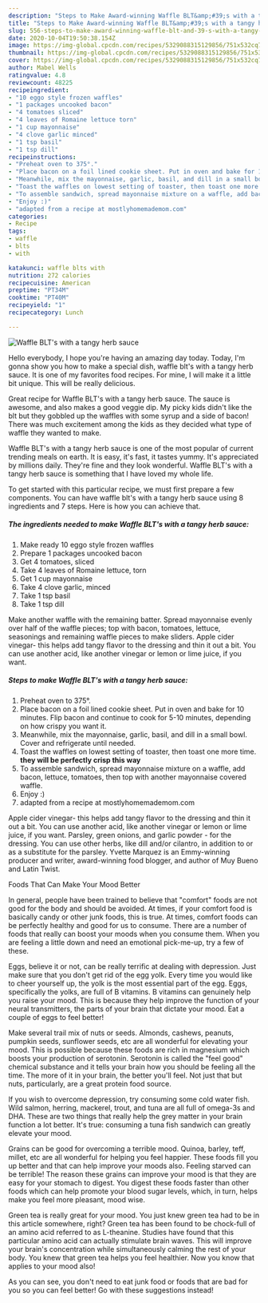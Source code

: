 ```yaml
---
description: "Steps to Make Award-winning Waffle BLT&amp;#39;s with a tangy herb sauce"
title: "Steps to Make Award-winning Waffle BLT&amp;#39;s with a tangy herb sauce"
slug: 556-steps-to-make-award-winning-waffle-blt-and-39-s-with-a-tangy-herb-sauce
date: 2020-10-04T19:50:38.154Z
image: https://img-global.cpcdn.com/recipes/5329088315129856/751x532cq70/waffle-blts-with-a-tangy-herb-sauce-recipe-main-photo.jpg
thumbnail: https://img-global.cpcdn.com/recipes/5329088315129856/751x532cq70/waffle-blts-with-a-tangy-herb-sauce-recipe-main-photo.jpg
cover: https://img-global.cpcdn.com/recipes/5329088315129856/751x532cq70/waffle-blts-with-a-tangy-herb-sauce-recipe-main-photo.jpg
author: Mabel Wells
ratingvalue: 4.8
reviewcount: 48225
recipeingredient:
- "10 eggo style frozen waffles"
- "1 packages uncooked bacon"
- "4 tomatoes sliced"
- "4 leaves of Romaine lettuce torn"
- "1 cup mayonnaise"
- "4 clove garlic minced"
- "1 tsp basil"
- "1 tsp dill"
recipeinstructions:
- "Preheat oven to 375°."
- "Place bacon on a foil lined cookie sheet. Put in oven and bake for 10 minutes.  Flip bacon and continue to cook for 5-10 minutes, depending on how crispy you want it."
- "Meanwhile, mix the mayonnaise, garlic, basil, and dill in a small bowl. Cover and refrigerate until needed."
- "Toast the waffles on lowest setting of toaster, then toast one more time. **they will be perfectly crisp this way**"
- "To assemble sandwich, spread mayonnaise mixture on a waffle, add bacon, lettuce, tomatoes, then top with another mayonnaise covered waffle."
- "Enjoy :)"
- "adapted from a recipe at mostlyhomemademom.com"
categories:
- Recipe
tags:
- waffle
- blts
- with

katakunci: waffle blts with 
nutrition: 272 calories
recipecuisine: American
preptime: "PT34M"
cooktime: "PT40M"
recipeyield: "1"
recipecategory: Lunch

---
```



![Waffle BLT&#39;s with a tangy herb sauce](https://img-global.cpcdn.com/recipes/5329088315129856/751x532cq70/waffle-blts-with-a-tangy-herb-sauce-recipe-main-photo.jpg)

Hello everybody, I hope you're having an amazing day today. Today, I'm gonna show you how to make a special dish, waffle blt&#39;s with a tangy herb sauce. It is one of my favorites food recipes. For mine, I will make it a little bit unique. This will be really delicious.

Great recipe for Waffle BLT&#39;s with a tangy herb sauce. The sauce is awesome, and also makes a good veggie dip. My picky kids didn&#39;t like the blt but they gobbled up the waffles with some syrup and a side of bacon! There was much excitement among the kids as they decided what type of waffle they wanted to make.

Waffle BLT&#39;s with a tangy herb sauce is one of the most popular of current trending meals on earth. It is easy, it's fast, it tastes yummy. It's appreciated by millions daily. They're fine and they look wonderful. Waffle BLT&#39;s with a tangy herb sauce is something that I have loved my whole life.


To get started with this particular recipe, we must first prepare a few components. You can have waffle blt&#39;s with a tangy herb sauce using 8 ingredients and 7 steps. Here is how you can achieve that.

<!--inarticleads1-->

##### The ingredients needed to make Waffle BLT&#39;s with a tangy herb sauce:

1. Make ready 10 eggo style frozen waffles
1. Prepare 1 packages uncooked bacon
1. Get 4 tomatoes, sliced
1. Take 4 leaves of Romaine lettuce, torn
1. Get 1 cup mayonnaise
1. Take 4 clove garlic, minced
1. Take 1 tsp basil
1. Take 1 tsp dill


Make another waffle with the remaining batter. Spread mayonnaise evenly over half of the waffle pieces; top with bacon, tomatoes, lettuce, seasonings and remaining waffle pieces to make sliders. Apple cider vinegar- this helps add tangy flavor to the dressing and thin it out a bit. You can use another acid, like another vinegar or lemon or lime juice, if you want. 

<!--inarticleads2-->

##### Steps to make Waffle BLT&#39;s with a tangy herb sauce:

1. Preheat oven to 375°.
1. Place bacon on a foil lined cookie sheet. Put in oven and bake for 10 minutes.  Flip bacon and continue to cook for 5-10 minutes, depending on how crispy you want it.
1. Meanwhile, mix the mayonnaise, garlic, basil, and dill in a small bowl. Cover and refrigerate until needed.
1. Toast the waffles on lowest setting of toaster, then toast one more time. **they will be perfectly crisp this way**
1. To assemble sandwich, spread mayonnaise mixture on a waffle, add bacon, lettuce, tomatoes, then top with another mayonnaise covered waffle.
1. Enjoy :)
1. adapted from a recipe at mostlyhomemademom.com


Apple cider vinegar- this helps add tangy flavor to the dressing and thin it out a bit. You can use another acid, like another vinegar or lemon or lime juice, if you want. Parsley, green onions, and garlic powder - for the dressing. You can use other herbs, like dill and/or cilantro, in addition to or as a substitute for the parsley. Yvette Marquez is an Emmy-winning producer and writer, award-winning food blogger, and author of Muy Bueno and Latin Twist. 

Foods That Can Make Your Mood Better


In general, people have been trained to believe that "comfort" foods are not good for the body and should be avoided. At times, if your comfort food is basically candy or other junk foods, this is true. At times, comfort foods can be perfectly healthy and good for us to consume. There are a number of foods that really can boost your moods when you consume them. When you are feeling a little down and need an emotional pick-me-up, try a few of these.

Eggs, believe it or not, can be really terrific at dealing with depression. Just make sure that you don't get rid of the egg yolk. Every time you would like to cheer yourself up, the yolk is the most essential part of the egg. Eggs, specifically the yolks, are full of B vitamins. B vitamins can genuinely help you raise your mood. This is because they help improve the function of your neural transmitters, the parts of your brain that dictate your mood. Eat a couple of eggs to feel better!

Make several trail mix of nuts or seeds. Almonds, cashews, peanuts, pumpkin seeds, sunflower seeds, etc are all wonderful for elevating your mood. This is possible because these foods are rich in magnesium which boosts your production of serotonin. Serotonin is called the "feel good" chemical substance and it tells your brain how you should be feeling all the time. The more of it in your brain, the better you'll feel. Not just that but nuts, particularly, are a great protein food source.

If you wish to overcome depression, try consuming some cold water fish. Wild salmon, herring, mackerel, trout, and tuna are all full of omega-3s and DHA. These are two things that really help the grey matter in your brain function a lot better. It's true: consuming a tuna fish sandwich can greatly elevate your mood. 

Grains can be good for overcoming a terrible mood. Quinoa, barley, teff, millet, etc are all wonderful for helping you feel happier. These foods fill you up better and that can help improve your moods also. Feeling starved can be terrible! The reason these grains can improve your mood is that they are easy for your stomach to digest. You digest these foods faster than other foods which can help promote your blood sugar levels, which, in turn, helps make you feel more pleasant, mood wise.

Green tea is really great for your mood. You just knew green tea had to be in this article somewhere, right? Green tea has been found to be chock-full of an amino acid referred to as L-theanine. Studies have found that this particular amino acid can actually stimulate brain waves. This will improve your brain's concentration while simultaneously calming the rest of your body. You knew that green tea helps you feel healthier. Now you know that applies to your mood also!

As you can see, you don't need to eat junk food or foods that are bad for you so you can feel better! Go  with  these suggestions  instead!

